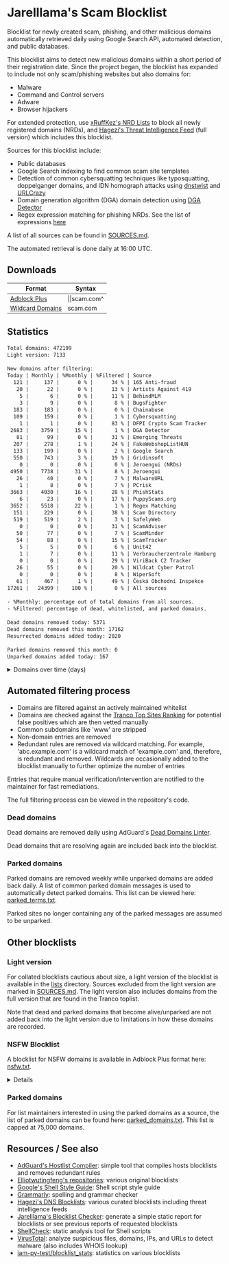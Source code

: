 # Jarelllama's Scam Blocklist

Blocklist for newly created scam, phishing, and other malicious domains automatically retrieved daily using Google Search API, automated detection, and public databases.

This blocklist aims to detect new malicious domains within a short period of their registration date. Since the project began, the blocklist has expanded to include not only scam/phishing websites but also domains for:

- Malware
- Command and Control servers
- Adware
- Browser hijackers

For extended protection, use [xRuffKez's NRD Lists](https://github.com/xRuffKez/NRD) to block all newly registered domains (NRDs), and [Hagezi's Threat Intelligence Feed](https://github.com/hagezi/dns-blocklists?tab=readme-ov-file#tif) (full version) which includes this blocklist.

Sources for this blocklist include:

- Public databases
- Google Search indexing to find common scam site templates
- Detection of common cybersquatting techniques like typosquatting, doppelganger domains, and IDN homograph attacks using [dnstwist](https://github.com/elceef/dnstwist) and [URLCrazy](https://github.com/urbanadventurer/urlcrazy)
- Domain generation algorithm (DGA) domain detection using [DGA Detector](https://github.com/exp0se/dga_detector)
- Regex expression matching for phishing NRDs. See the list of expressions [here](https://github.com/jarelllama/Scam-Blocklist/blob/main/config/phishing_detection.csv)

A list of all sources can be found in [SOURCES.md](https://github.com/jarelllama/Scam-Blocklist/blob/main/SOURCES.md).

The automated retrieval is done daily at 16:00 UTC.

## Downloads

| Format | Syntax |
| --- | --- |
| [Adblock Plus](https://raw.githubusercontent.com/jarelllama/Scam-Blocklist/main/lists/adblock/scams.txt) | \|\|scam.com^ |
| [Wildcard Domains](https://raw.githubusercontent.com/jarelllama/Scam-Blocklist/main/lists/wildcard_domains/scams.txt) | scam.com |

## Statistics

``` text
Total domains: 472199
Light version: 7133

New domains after filtering:
Today | Monthly | %Monthly | %Filtered | Source
  121 |     137 |      0 % |      34 % | 165 Anti-fraud
   20 |      22 |      0 % |      13 % | Artists Against 419
    5 |       6 |      0 % |      11 % | BehindMLM
    3 |       9 |      0 % |       8 % | BugsFighter
  183 |     183 |      0 % |       0 % | Chainabuse
  109 |     159 |      0 % |       1 % | Cybersquatting
    1 |       1 |      0 % |      83 % | DFPI Crypto Scam Tracker
 2683 |    3759 |     15 % |       1 % | DGA Detector
   81 |      99 |      0 % |      31 % | Emerging Threats
  207 |     278 |      1 % |      24 % | FakeWebshopListHUN
  133 |     199 |      0 % |       2 % | Google Search
  550 |     743 |      3 % |      19 % | Gridinsoft
    0 |       0 |      0 % |       0 % | Jeroengui (NRDs)
 4950 |    7738 |     31 % |       8 % | Jeroengui
   26 |      40 |      0 % |       7 % | MalwareURL
    1 |       8 |      0 % |       7 % | PCrisk
 3663 |    4030 |     16 % |      28 % | PhishStats
    6 |      23 |      0 % |      17 % | PuppyScams.org
 3652 |    5518 |     22 % |       1 % | Regex Matching
  151 |     229 |      0 % |      38 % | Scam Directory
  519 |     519 |      2 % |       3 % | SafelyWeb
    0 |       0 |      0 % |      31 % | ScamAdviser
   50 |      77 |      0 % |       7 % | ScamMinder
   54 |      88 |      0 % |      15 % | ScamTracker
    5 |       5 |      0 % |       6 % | Unit42
    1 |       7 |      0 % |      11 % | Verbraucherzentrale Hamburg
    0 |       0 |      0 % |      29 % | ViriBack C2 Tracker
   26 |      55 |      0 % |      20 % | Wildcat Cyber Patrol
    0 |       0 |      0 % |       8 % | WiperSoft
   61 |     467 |      1 % |      49 % | Česká Obchodní Inspekce
17261 |   24399 |    100 % |       0 % | All sources

- %Monthly: percentage out of total domains from all sources.
- %Filtered: percentage of dead, whitelisted, and parked domains.

Dead domains removed today: 5371
Dead domains removed this month: 17162
Resurrected domains added today: 2020

Parked domains removed this month: 0
Unparked domains added today: 167
```

<details>
<summary>Domains over time (days)</summary>

![Domains over time](https://raw.githubusercontent.com/iam-py-test/blocklist_stats/main/stats/Jarelllamas_Scam_Blocklist.png)

Courtesy of iam-py-test/blocklist_stats.
</details>

## Automated filtering process

- Domains are filtered against an actively maintained whitelist
- Domains are checked against the [Tranco Top Sites Ranking](https://tranco-list.eu/) for potential false positives which are then vetted manually
- Common subdomains like 'www' are stripped
- Non-domain entries are removed
- Redundant rules are removed via wildcard matching. For example, 'abc.example.com' is a wildcard match of 'example.com' and, therefore, is redundant and removed. Wildcards are occasionally added to the blocklist manually to further optimize the number of entries

Entries that require manual verification/intervention are notified to the maintainer for fast remediations.

The full filtering process can be viewed in the repository's code.

### Dead domains

Dead domains are removed daily using AdGuard's [Dead Domains Linter](https://github.com/AdguardTeam/DeadDomainsLinter).

Dead domains that are resolving again are included back into the blocklist.

### Parked domains

Parked domains are removed weekly while unparked domains are added back daily. A list of common parked domain messages is used to automatically detect parked domains. This list can be viewed here: [parked_terms.txt](https://github.com/jarelllama/Scam-Blocklist/blob/main/config/parked_terms.txt).

Parked sites no longer containing any of the parked messages are assumed to be unparked.

## Other blocklists

### Light version

For collated blocklists cautious about size, a light version of the blocklist is available in the [lists](https://github.com/jarelllama/Scam-Blocklist/tree/main/lists) directory. Sources excluded from the light version are marked in [SOURCES.md](https://github.com/jarelllama/Scam-Blocklist/blob/main/SOURCES.md). The light version also includes domains from the full version that are found in the Tranco toplist.

Note that dead and parked domains that become alive/unparked are not added back into the light version due to limitations in how these domains are recorded.

### NSFW Blocklist

A blocklist for NSFW domains is available in Adblock Plus format here:
[nsfw.txt](https://raw.githubusercontent.com/jarelllama/Scam-Blocklist/main/lists/adblock/nsfw.txt).

<details>
<summary>Details</summary>
<ul>
<li>Domains are automatically retrieved from the Tranco Top Sites Ranking daily</li>
<li>Dead domains are removed daily</li>
<li>Note that resurrected domains are not added back</li>
<li>Note that parked domains are not checked for</li>
</ul>
Total domains: 14075
<br>
<br>
This blocklist does not just include adult videos, but also NSFW content of the artistic variety (rule34, illustrations, etc).
</details>

### Parked domains

For list maintainers interested in using the parked domains as a source, the list of parked domains can be found here: [parked_domains.txt](https://github.com/jarelllama/Scam-Blocklist/blob/main/data/parked_domains.txt). This list is capped at 75,000 domains.

## Resources / See also

- [AdGuard's Hostlist Compiler](https://github.com/AdguardTeam/HostlistCompiler): simple tool that compiles hosts blocklists and removes redundant rules
- [Elliotwutingfeng's repositories](https://github.com/elliotwutingfeng?tab=repositories): various original blocklists
- [Google's Shell Style Guide](https://google.github.io/styleguide/shellguide.html): Shell script style guide
- [Grammarly](https://grammarly.com/): spelling and grammar checker
- [Hagezi's DNS Blocklists](https://github.com/hagezi/dns-blocklists): various curated blocklists including threat intelligence feeds
- [Jarelllama's Blocklist Checker](https://github.com/jarelllama/Blocklist-Checker): generate a simple static report for blocklists or see previous reports of requested blocklists
- [ShellCheck](https://github.com/koalaman/shellcheck): static analysis tool for Shell scripts
- [VirusTotal](https://www.virustotal.com/): analyze suspicious files, domains, IPs, and URLs to detect malware (also includes WHOIS lookup)
- [iam-py-test/blocklist_stats](https://github.com/iam-py-test/blocklist_stats): statistics on various blocklists
